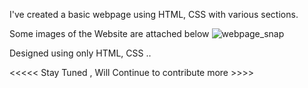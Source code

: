 I've created a basic webpage using HTML, CSS with various sections.

Some images of the Website are attached below 
![webpage_snap](https://github.com/user-attachments/assets/d57ec632-27c0-467a-8b39-48eaacc6c62f)

Designed using only HTML, CSS .. 

<<<<< Stay Tuned , Will Continue to contribute more >>>>
